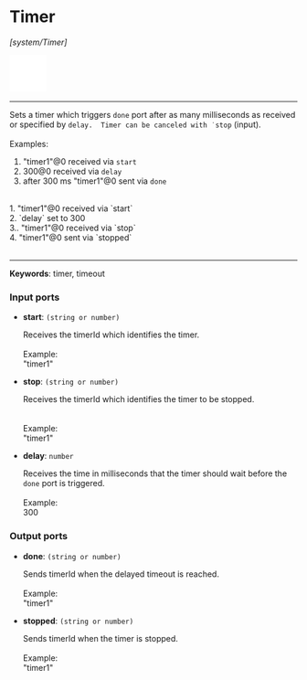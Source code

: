 # Timer

_[system/Timer]_

![icon](</assets/icons/5e431e82-f53c-441f-8721-f5b6e0257a4d.png>)

---

Sets a timer which triggers `done` port after as many milliseconds as received or specified by `delay.  Timer can be canceled with ˙stop` (input).<br>
<br>
Examples:<br>
1. "timer1"@0 received via `start`<br>
2. 300@0 received via `delay`<br>
3. after 300 ms "timer1"@0 sent via `done`<br>
<br>
1. "timer1"@0 received via `start`<br>
2. `delay` set to 300<br>
3.. "timer1"@0 received via `stop`<br>
4. "timer1"@0 sent via `stopped`<br>
<br>

---

__Keywords__: timer, timeout

### Input ports

* __start__: ` (string or number) `

    Receives the timerId which identifies the timer.<br>
    <br>
    Example:<br>
    "timer1"<br>


* __stop__: ` (string or number) `

    Receives the timerId which identifies the timer to be stopped.<br>
    <br>
    <br>
    Example:<br>
    "timer1"<br>


* __delay__: ` number `

    Receives the time in milliseconds that the timer should wait before the `done` port is triggered.<br>
    <br>
    Example: <br>
    300<br>

### Output ports

* __done__: ` (string or number) `

    Sends timerId when the delayed timeout is reached.<br>
    <br>
    Example:<br>
    "timer1" <br>


* __stopped__: ` (string or number) `

    Sends timerId when the timer is stopped.<br>
    <br>
    Example:<br>
    "timer1" <br>

